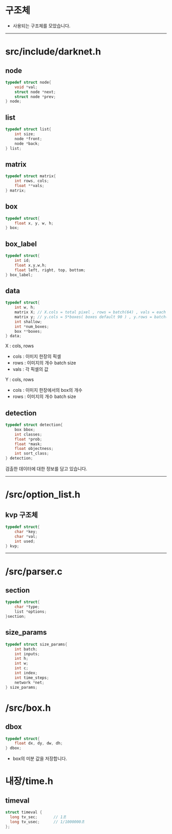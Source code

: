 # 구조체

- 사용되는 구조체를 모았습니다.

---

# src/include/darknet.h

## node

```c
typedef struct node{
    void *val;
    struct node *next;
    struct node *prev;
} node;
```

## list

```c
typedef struct list{
    int size;
    node *front;
    node *back;
} list;
```

## matrix

```c
typedef struct matrix{
    int rows, cols;
    float **vals;
} matrix;
```

## box

```c
typedef struct{
    float x, y, w, h;
} box;
```

## box_label

```c
typedef struct{
    int id;
    float x,y,w,h;
    float left, right, top, bottom;
} box_label;
```

## data

```c
typedef struct{
    int w, h;
    matrix X; // X.cols = total pixel , rows = batch(64) , vals = each pixel's value (we can find information in data.c's load_data_detection)
    matrix y; // y.cols = 5*boxes( boxes default 90 ) , y.rows = batch(64) ,
    int shallow;
    int *num_boxes;
    box **boxes;
} data;
```

X : cols, rows
- cols : 이미지 한장의 픽셀
- rows : 이미지의 개수 batch size
- vals : 각 픽셀의 값

Y : cols, rows
- cols : 이미지 한장에서의 box의 개수
- rows : 이미지의 개수 batch size

## detection

```c
typedef struct detection{
    box bbox;
    int classes;
    float *prob;
    float *mask;
    float objectness;
    int sort_class;
} detection;
```

검출한 데이터에 대한 정보를 담고 있습니다.

---

# /src/option_list.h

## kvp 구조체

```c
typedef struct{
    char *key;
    char *val;
    int used;
} kvp;
```

---

# /src/parser.c

## section

```c
typedef struct{
    char *type;
    list *options;
}section;
```

## size_params

```c
typedef struct size_params{
    int batch;
    int inputs;
    int h;
    int w;
    int c;
    int index;
    int time_steps;
    network *net;
} size_params;
```

# /src/box.h

## dbox

```c
typedef struct{
    float dx, dy, dw, dh;
} dbox;
```

- box의 미분 값을 저장합니다.

# 내장/time.h

## timeval

```c
struct timeval {
  long tv_sec;       // 1초
  long tv_usec;      // 1/1000000초
};
```
